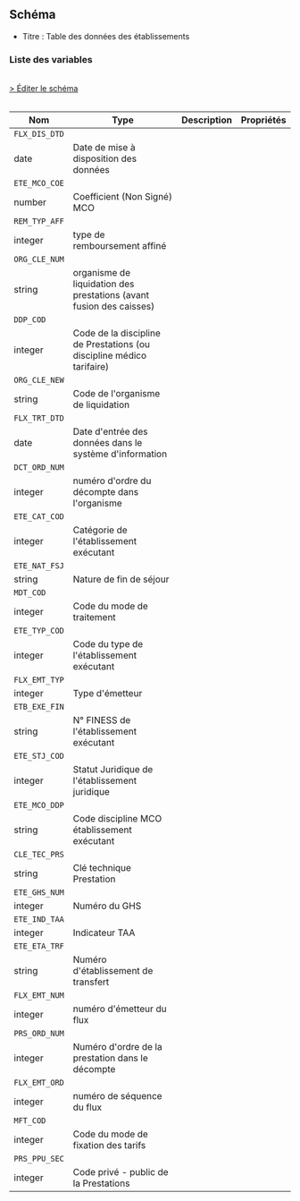 ## Schéma

- Titre : Table des données des établissements

### Liste des variables
<br />
<div>
    <a href="https://gitlab.com/healthdatahub/schema-snds/edit/master/schemas/EGB/EB_ETE_F.json"  
    arget="_blank" rel="noopener noreferrer">> Éditer le schéma</a>
    <OutboundLink />
</div>
<br />

Nom|Type|Description|Propriétés
-|-|-|-
`FLX_DIS_DTD`|
date|Date de mise à disposition des données||
`ETE_MCO_COE`|
number|Coefficient (Non Signé) MCO||
`REM_TYP_AFF`|
integer|type de remboursement affiné||
`ORG_CLE_NUM`|
string|organisme de liquidation des prestations (avant fusion des caisses)||
`DDP_COD`|
integer|Code de la discipline de Prestations (ou discipline médico tarifaire)||
`ORG_CLE_NEW`|
string|Code de l&#x27;organisme de liquidation||
`FLX_TRT_DTD`|
date|Date d&#x27;entrée des données dans le système d&#x27;information||
`DCT_ORD_NUM`|
integer|numéro d&#x27;ordre du décompte dans l&#x27;organisme||
`ETE_CAT_COD`|
integer|Catégorie de l&#x27;établissement exécutant||
`ETE_NAT_FSJ`|
string|Nature de fin de séjour||
`MDT_COD`|
integer|Code du mode de traitement||
`ETE_TYP_COD`|
integer|Code du type de l&#x27;établissement exécutant||
`FLX_EMT_TYP`|
integer|Type d&#x27;émetteur||
`ETB_EXE_FIN`|
string|N° FINESS de l&#x27;établissement exécutant||
`ETE_STJ_COD`|
integer|Statut Juridique de l&#x27;établissement juridique||
`ETE_MCO_DDP`|
string|Code discipline MCO établissement exécutant||
`CLE_TEC_PRS`|
string|Clé technique Prestation||
`ETE_GHS_NUM`|
integer|Numéro du GHS||
`ETE_IND_TAA`|
integer|Indicateur TAA||
`ETE_ETA_TRF`|
string|Numéro d&#x27;établissement de transfert||
`FLX_EMT_NUM`|
integer|numéro d&#x27;émetteur du flux||
`PRS_ORD_NUM`|
integer|Numéro d&#x27;ordre de la prestation dans le décompte||
`FLX_EMT_ORD`|
integer|numéro de séquence du flux||
`MFT_COD`|
integer|Code du mode de fixation des tarifs||
`PRS_PPU_SEC`|
integer|Code privé - public de la Prestations||

